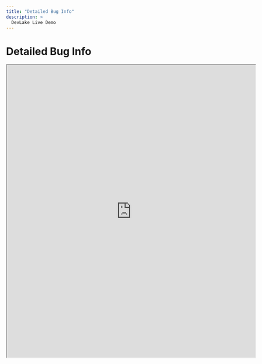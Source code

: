 ```yaml
---
title: "Detailed Bug Info"
description: >
  DevLake Live Demo
---
```


# Detailed Bug Info
<iframe src="https://grafana-lake.demo.devlake.io/d/s48Lzn5nz/demo-detailed-bug-info?orgId=1&from=now-6M&to=now" width="135%" height="800px"></iframe>
